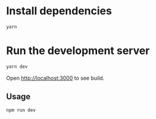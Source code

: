 # Install dependencies

```bash
yarn
```

# Run the development server

```bash
yarn dev
```

Open [http://localhost:3000](http://localhost:3000) to see build.

## Usage

```bash
npm run dev
```
